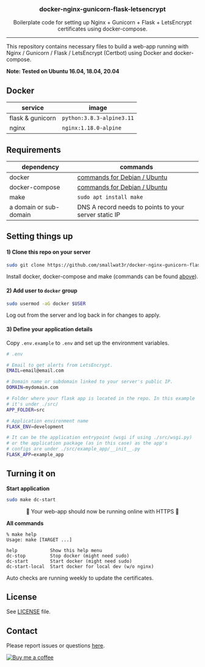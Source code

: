 <h3 align="center">docker-nginx-gunicorn-flask-letsencrypt</h3>
<p align="center">Boilerplate code for setting up Nginx + Gunicorn + Flask + LetsEncrypt certificates using docker-compose.</p>

---

This repository contains necessary files to build a web-app running
with Nginx / Gunicorn / Flask / LetsEncrypt (Certbot) using Docker 
and docker-compose.  

**Note: Tested on Ubuntu 16.04, 18.04, 20.04**

## Docker

service | image
--- | ---
flask & gunicorn | `python:3.8.3-alpine3.11`
nginx | `nginx:1.18.0-alpine`

## Requirements

dependency | commands
--- | ---
docker | [commands for Debian / Ubuntu](https://gist.github.com/smallwat3r/a1664013e6ca8fb9ee02dd4b886a4996)
docker-compose | [commands for Debian / Ubuntu](https://gist.github.com/smallwat3r/05f4b4a7a8361901d23bfdd492e40870)
make | `sudo apt install make`
a domain or sub-domain | DNS A record needs to points to your server static IP

## Setting things up

#### 1) Clone this repo on your server

```sh
sudo git clone https://github.com/smallwat3r/docker-nginx-gunicorn-flask-letsencrypt.git
```

Install docker, docker-compose and make (commands can be found
[above](#requirements)).  

#### 2) Add user to `docker` group  

```sh
sudo usermod -aG docker $USER
```
Log out from the server and log back in for changes to apply.  

#### 3) Define your application details

Copy `.env.example` to `.env` and set up the environment variables.
```sh
# .env

# Email to get alerts from LetsEncrypt.
EMAIL=email@email.com

# Domain name or subdomain linked to your server's public IP.
DOMAIN=mydomain.com

# Folder where your flask app is located in the repo. In this example
# it's under ./src/
APP_FOLDER=src

# Application environment name
FLASK_ENV=development

# It can be the application entrypoint (wsgi if using ./src/wsgi.py)
# or the application package (as in this case) as the app's
# configs are under ./src/example_app/__init__.py
FLASK_APP=example_app
```

## Turning it on

**Start application**
```sh
sudo make dc-start
```
<p style="text-align: center;">
 🎉 Your web-app should now be running online with HTTPS 🎉   
</p>

**All commands**

```console
% make help
Usage: make [TARGET ...]

help            Show this help menu
dc-stop         Stop docker (might need sudo)
dc-start        Start docker (might need sudo)
dc-start-local  Start docker for local dev (w/o nginx)
```

Auto checks are running weekly to update the certificates.  

## License

See [LICENSE](https://github.com/smallwat3r/docker-nginx-gunicorn-flask-letsencrypt/blob/master/LICENSE) file.  

## Contact

Please report issues or questions 
[here](https://github.com/smallwat3r/docker-nginx-gunicorn-flask-letsencrypt/issues).


[![Buy me a coffee][buymeacoffee-shield]][buymeacoffee]


[buymeacoffee-shield]: https://www.buymeacoffee.com/assets/img/guidelines/download-assets-sm-2.svg
[buymeacoffee]: https://www.buymeacoffee.com/smallwat3r
